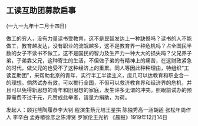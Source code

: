 ## 工读互助团募款启事

(一九一九年十二月十四日)

做工的穷人，没有力量读书受教育，这不是民智发达上一种缺憾吗？读书的人不能做工，教育越发达，没有职业的流氓越多，这不是教育界一种危机吗？占全国民半数的女子不读书不做工，这不是国民的智力及生产力一种大大的损失吗？父兄养子弟，子弟靠父兄，这种寄生的生活，不但做子弟的有精神上的痛苦，在这财政紧急的时代，做父兄的也受不了这种经济上的重累。同人等因此种种理由，特组织“工读互助团”，来帮助北京的青年，实行半工半读主义，庶几可以达教育和职业合一的理想。倘然试办有效，可以推行全国，不但可以救济教育界和经济界的危机，并且可以免得新思想的青年和旧思想的家庭，发生许多无谓的冲突。照眼前试办的预算需费不过千元，凡赞成此举者，请量力捐助，为荷。

发起人：顾兆熊陶履恭李大钊
程演生蔡元培王星拱
陈独秀高一涵胡适
张松年周作人  李辛白
孟寿椿徐彦之陈溥贤
罗家伦王光祈
《晨报》1919年12月14日

